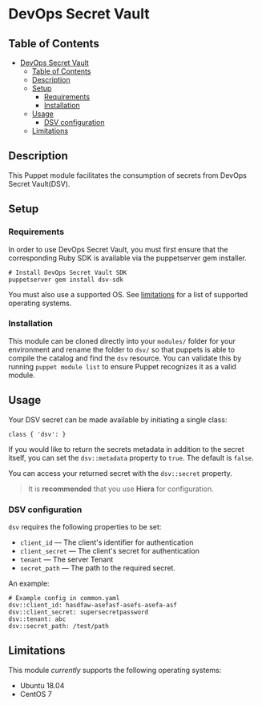 # DevOps Secret Vault

## Table of Contents

- [DevOps Secret Vault](#devops-secret-vault)
  - [Table of Contents](#table-of-contents)
  - [Description](#description)
  - [Setup](#setup)
    - [Requirements](#requirements)
    - [Installation](#installation)
  - [Usage](#usage)
    - [DSV configuration](#dsv-configuration)
  - [Limitations](#limitations)

## Description

This Puppet module facilitates the consumption of secrets from DevOps Secret Vault(DSV).

## Setup

### Requirements

In order to use DevOps Secret Vault, you must first ensure that the corresponding Ruby SDK is available via the puppetserver gem installer.

```
# Install DevOps Secret Vault SDK
puppetserver gem install dsv-sdk
```

You must also use a supported OS. See [limitations](#limitations) for a list of supported operating systems.

### Installation

This module can be cloned directly into your `modules/` folder for your environment and rename the folder to `dsv/` so that puppets is able to compile the catalog and find the `dsv` resource. You can validate this by running `puppet module list` to ensure Puppet recognizes it as a valid module.

## Usage

Your DSV secret can be made available by initiating a single class:

```
class { 'dsv': }
```

If you would like to return the secrets metadata in addition to the secret itself, you can set the `dsv::metadata` property to `true`. The default is `false`.

You can access your returned secret with the `dsv::secret` property.

> It is **recommended** that you use **Hiera** for configuration.

### DSV configuration

`dsv` requires the following properties to be set:

- `client_id` — The client's identifier for authentication
- `client_secret` — The client's secret for authentication
- `tenant` — The server Tenant
- `secret_path` — The path to the required secret.

An example:

```
# Example config in common.yaml
dsv::client_id: hasdfaw-asefasf-asefs-asefa-asf
dsv::client_secret: supersecretpassword
dsv::tenant: abc
dsv::secret_path: /test/path
```

## Limitations

This module _currently_ supports the following operating systems:

- Ubuntu 18.04
- CentOS 7

